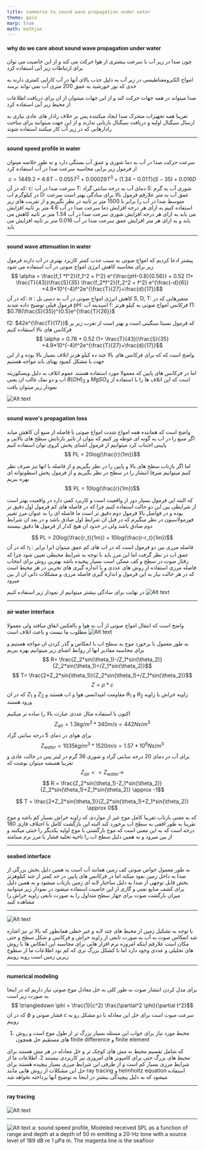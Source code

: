 ```yaml
---
title: summerie to sound wave propagation under water
theme: gaia
marp: true
math: mathjax
---
```

#### why do we care about sound wave propagation under water

چون صدا در زیر آب با سرعت بیشتری از هوا حرکت می کند و از این خاصیت می توان برای ارتباطات زیر آبی استفاده کرد

  امواج الکترومغناطیسی در زیر آب به دلیل جذب بالای آنها در آب کارایی کمتری دارند به حدی که نور خورشید به عمق 200 متری آب نمی تواند برسد

 صدا میتواند در همه جهات حرکت کند و از این جهات میتنوان از ان برای دریافت اطلاعات از محیط زیر آبی استفاده کرد

 تغریبا همه تجهیزات متحرک صدا ایجاد میکننده پس بر خلاف رادار های عادی نیازی به ارسال سیگنال اولیه و دریافت سیگنال بازتابی ندارند و از این جهت میتوانند برای ساخت رادارهایی که در زیر آب کار میکنند استفاده شوند

---

#### sound speed profile in water

 سرعت حرکت صدا در آب به دما شوری و عمق آب بستگی دارد و به طور خلاصه میتوان از فرمول زیر برایی محاسبه سرعت صدا در آب استفاده کرد
 $$ c = 1449.2 + 4.6T - 0.055T^2 + 0.00029T^3 + (1.34 - 0.01T)(S - 35) + 0.016D $$
 که در آن:
 c: سرعت صدا در آب
 T: دمای آب به درجه سانتی گراد
 S: شوری آب به گرم در کیلوگرم اب
 D: عمق آب به متر
 علارقم فرمول بالا برای سادگی بهتر است سرعت متوسط صدا در آب را برابر با 1500 متر بر ثانیه در نظر بگیریم و از تقریب های زیر استفاده کنیم
 به ازای هر درجه افزایش دما سرعت صدا در آب 4.6 متر بر ثانیه افزایش می یابد
 به ازای هر درجه افزایش شوری سرعت صدا در آب 1.34 متر بر ثانیه کاهش می یابد
 و به ازای هر متر افزایش عمق سرعت صدا در آب 0.016 متر بر ثانیه افزایش می یابد

---

#### sound wave attenuation in water

 پیشتر ادعا کردیم که امواج صوتی به سبب جذب کمتر کاربرد بهتری در اب دارند
 فرمول زیر برای محاسبه کاهش انرژی امواج صوتی در آب استفاده می شود
$$ \alpha = \frac{f_1 *f^2}{f_1^2 + f^2} e^{\frac{pH-0.8}{0.56}} + 0.52 (1+ \frac{T}{43})\frac{S}{35} \frac{f_2*f^2}{f_2^2 + f^2} e^{\frac{-d}{6}} +4.9*10^{-4}f^2e^{\frac{T}{27}+\frac{d}{17}}$$
که در آن:
$\alpha$ : کاهش انرژی امواج صوتی در آب به دسی بل
S, D, T: متغیرهایی که در فرمول قبلی توضیح داده شدند
pH: اسیدیته آب
f: فرکانس امواج صوتی به کیلو هرتز
f1: $0.78(\frac{S}{35})^{0.5}e^{\frac{T}{26}}$

f2: $42e^{\frac{T}{17}}$
که فرمول نسبتا سنگینی است و بهتر است از تغرب زیر بر فرکانس های بالا استفاده کنیم
$$ \alpha = 0.78 + 0.52 (1+ \frac{T}{43})\frac{S}{35} +4.9*10^{-4}f^2e^{\frac{T}{27}+\frac{d}{17}}$$
واضح است که که برای فرکانس های بالا چند ده کیلو هرتز اتلاف بسیار بالا بوده و از این جهت با مشکل کمبود پهنای باند مواجه هستیم

اما در فرکانس های پایین که معمولا مورد استفاده هستند عموم اتلاف به دلیل ویسکوزیته اب و دو نمک غالب ان یعنی
$B(OH)_3$ و $MgSO_4$
است که این اتلاف ها را با استفاده از نمودار زیر میتوان یافت

![Alt text](../332811_1_En_6_Fig7_HTML.webp)

---

#### sound wave's propagation loss

 واضح است که هماننده همه امواج شدت امواج صوتی با فاصله از منبع آن کاهش میابد
 اگر منبع را در اب به گونه ای غوطه ور کنیم که بتوان از تاثیر بازتابش سطح های بالایی و پایینی اجتناب کرد میتوانیم از فرمول اشنای پخش کروی توان استفاده کنیم
$$ PL = 20log(\frac{r}{1m})$$

اما اگر بازتاب سطح های بالا و پایین را در نظر بگیریم و از فاصله با انها نیز صرف نظر کنیم میتوانیم صرفا انتشار را در سطح در نظر بگیریم و از فرمول پخش اسطوتوانه ای بهره ببریم
$$ PL = 10log(\frac{r}{1m})$$

که البته این فرمول بسیار دور از واقعیت است و کاربرد کمی دارد
در واقعیت بهتر است از شرایطی بین این دو حالت استفاده کنیم چرا که در فاصله های کم فرمول اول دقیق تر بوده و در فواصل بالا فرمول دوم دقیق تر است
ما فاصله ای را به عنوان مرز تغییر فورمولاسیون در نظر میگیرم که در قبل ان شرایط اول صادق باشد و در بعد ان شرایط دوم صادق باشد ولی در حدود ان هیچ کدار از فرمول ها دقیق نیستند

$$ PL = 20log(\frac{r_t}{1m}) + 10log(\frac{r-r_t}{1m})$$
که در آن
$r_t$ : فاصله مرزی بین دو فرمول است که در اب های کم عمق میتوان انرا برابر عمق اب در نظر گرفت
اما این مرز باید با توجه به شرایط محیطی تعیین شود چرا که رفتار صوت در سطح و کف ممکن است بسیار پیجیده باشد
بهترین روش برای انتخاب فاصله مرزی استفاده از روش های عددی و یا اندازه گیری های تجربی در هر محیط است که در هر حالت نیاز به این فرمول و اندازه گیری فاصله مرزی و مشکلات ذاتی ان از بین میرود

 در نهایت برای سادگی بیشتر میتوانیم از نمودار زیر استفاده کنیم
 ![Alt text](../332811_1_En_6_Fig8_HTML.webp)

---

#### air water interface

 واضح است که انتقال امواج صوتی از آب به هوا و بالعکس اتفاق میافتد ولی معمولا مطلوب ما نیست و باعث اتلاف است
 ![Alt text](../332811_1_En_6_Fig9_HTML.webp)

به طور معمول با برخورد موج به سطح اب با انعکاس و گذر کردن ان مواجه هستیم و برای محاسبه مقادیر انها ار روابط اشنای زیر میتوانیم بهره ببریم
$$ R= \frac{Z_2*sin(\theta_1)-/Z_1*sin(\theta_2)}{Z_2*sin(\theta_1)+/Z_1*sin(\theta_2)}$$
$$ T= \frac{2*Z_2*sin(\theta_1)}{Z_2*sin(\theta_1)+/Z_1*sin(\theta_2)}$$
$$ Z = \rho*c$$
که در ان $Z_1$ و $Z_2$ مقاومت امپدانسی هوا و اب هستند و $\theta_1$ و $\theta_2$ زاویه خراش یا زاویه ورود هستند

اکنون با استفاده مثال عددی عبارت بالا را ساده تر میکنیم
$$ Z_{air} = 1.3 kg/m^3 * 340 m/s = 442 Ns/m^3$$
برای هوای در دمای 5 درجه سانتی گراد
$$ Z_{water} = 1035 kg/m^3 *1520 m/s = 1.57*10^6 Ns/m^3$$
برای آب در دمای 20 درجه سانتی گراد و شوری 36 گرم در لیتر
پس در حالت عادی و تغریبا همیشه میتوان نوشت که
$$ Z_{air} << Z_{water} \longrightarrow$$
$$ R = \frac{Z_2*sin(\theta_1)-Z_1*sin(\theta_2)}{Z_2*sin(\theta_1)+Z_1*sin(\theta_2)} \approx -1$$

$$ T = \frac{2*Z_2*sin(\theta_1)}{Z_2*sin(\theta_1)+Z_1*sin(\theta_2)} \approx 0$$
که به معنی بازتاب تقریبا کامل موج غیر از مواردی که زاویه خراش بسیار کم باشد و موج تقریبا به طور افقی به سطح اب برخورد کند
البته این بازگشت کامل با اختلاف فازی 180 درجه است که به این معنی است که موج بازگشتی با موج اولیه یکدیگر را خنثی میکنند و از بین میرود و به همین دلیل سطح اب را ناحیه تخلیه فشار یا مرز نرم مینامند

---

#### seabed interface

به طور معمول خواص صوتی کف زمین همانند آب است به همین دلیل بخش بزرگی از صدا به داخل زمین نفوذ میکند اما در فرکانس های پایین در حد کمتر از چند کیلوهرتز بخش قابل توجهی از صدا به دلیل ساختار لایه ای زمین بازتاب میشود و به همین دلیل برای کشف منابع نفتی و گازی از این خاصیت استفاده میشود
 در نمودار زیر میتوانید میزان بازگشت صوت برای چهار سطح متداول را به صورت تابعی زاویه خراش را مشاهده کنید

---

![Alt text](../332811_1_En_6_Fig12_HTML.webp)

با توجه به تشکیل زمین از محیط های چند لایه و غیر خطی همانطور که بالا تر نیز اشاره شد انعکاس صوت به آب به صورت تابعی از زاویه خراش و فرکانس و شکل سطح و حتی مکان است
علارقم اینکه امروزه نرم افزار هایی برای محاسبه این انعکاس ها با روش های تحلیلی و عددی وجود دارد اما با کشکل بزرگ تری که کم بود اطلاعات ما از سطوح زیرین زمین است روبه روییم

---

#### numerical modeling

برای مدل کردن انتشار صوت به طور کلی به حل معادل موج صوتی نیاز داریم که در اینجا به صورت زیر است
$$ \triangledown \phi = \frac{1}{c^2} \frac{\partial^2 \phi}{\partial t^2}$$
که در ان $\phi$ فشار صوتی و $c$ سرعت صوت است
برای حل این معادله با دو مشکل رو به روییم

1. محیط مورد نیاز برای جواب این مسئله بسیار بزرگ تر از طول موج است و روش های مستقیم حل همچون
 finite difference و finite element

  که شامل تقسیم محیط به مش های کوچک تر و حل معادله در هر مش هستند برای محیط های بزرگ حتی برای کامپوتر های امروزی نیز کاربردی نیستند
2. اطلاعات ما از شرایط مرزی بسیار کم است و از طرفی این شرایط مرزی بسیار پیچیده هستند
برای حل این مشکلات از روش هایی مانند
ray tracing و helmholtz equation
استفاده میشود که به دلیل پیچیدگی بیشتر در اینجا به توضیح آنها پرداخته نخواهد شد

---

#### ray tracing

![Alt text](../332811_1_En_6_Fig13_HTML.webp)

---

![Alt text](../332811_1_En_6_Fig16_HTML.webp)
a: sound speed profile, Modeled received SPL as a function of range and depth at a depth of 50 m emitting a 20-Hz tone with a source level of 189 dB re 1 μPa m. The magenta line is the seafloor
